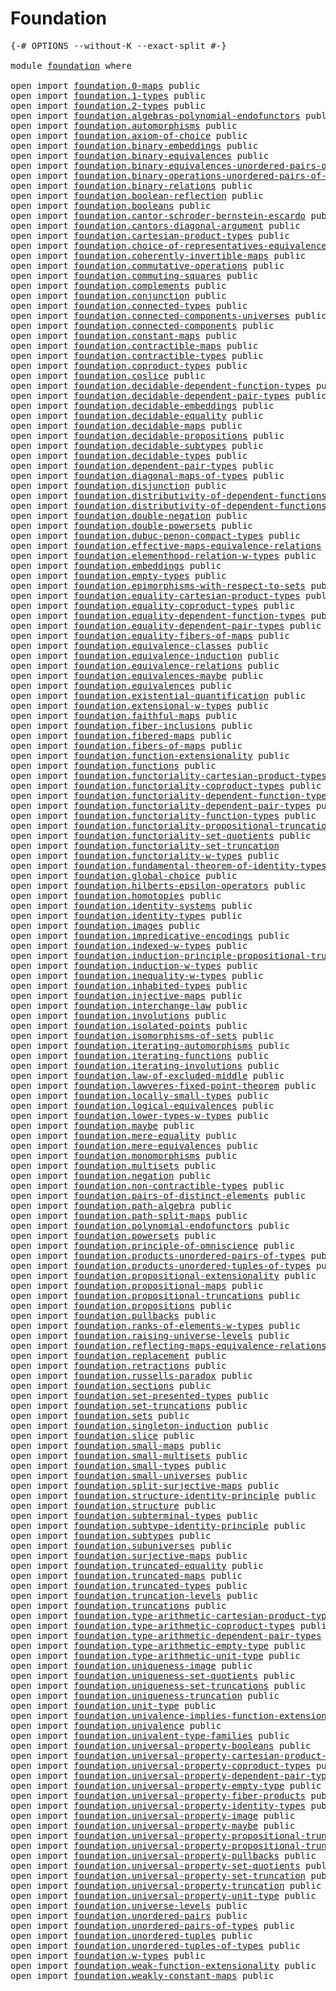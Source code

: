 # Foundation

<pre class="Agda"><a id="23" class="Symbol">{-#</a> <a id="27" class="Keyword">OPTIONS</a> <a id="35" class="Pragma">--without-K</a> <a id="47" class="Pragma">--exact-split</a> <a id="61" class="Symbol">#-}</a>

<a id="66" class="Keyword">module</a> <a id="73" href="foundation.html" class="Module">foundation</a> <a id="84" class="Keyword">where</a>

<a id="91" class="Keyword">open</a> <a id="96" class="Keyword">import</a> <a id="103" href="foundation.0-maps.html" class="Module">foundation.0-maps</a> <a id="121" class="Keyword">public</a>
<a id="128" class="Keyword">open</a> <a id="133" class="Keyword">import</a> <a id="140" href="foundation.1-types.html" class="Module">foundation.1-types</a> <a id="159" class="Keyword">public</a>
<a id="166" class="Keyword">open</a> <a id="171" class="Keyword">import</a> <a id="178" href="foundation.2-types.html" class="Module">foundation.2-types</a> <a id="197" class="Keyword">public</a>
<a id="204" class="Keyword">open</a> <a id="209" class="Keyword">import</a> <a id="216" href="foundation.algebras-polynomial-endofunctors.html" class="Module">foundation.algebras-polynomial-endofunctors</a> <a id="260" class="Keyword">public</a>
<a id="267" class="Keyword">open</a> <a id="272" class="Keyword">import</a> <a id="279" href="foundation.automorphisms.html" class="Module">foundation.automorphisms</a> <a id="304" class="Keyword">public</a>
<a id="311" class="Keyword">open</a> <a id="316" class="Keyword">import</a> <a id="323" href="foundation.axiom-of-choice.html" class="Module">foundation.axiom-of-choice</a> <a id="350" class="Keyword">public</a>
<a id="357" class="Keyword">open</a> <a id="362" class="Keyword">import</a> <a id="369" href="foundation.binary-embeddings.html" class="Module">foundation.binary-embeddings</a> <a id="398" class="Keyword">public</a>
<a id="405" class="Keyword">open</a> <a id="410" class="Keyword">import</a> <a id="417" href="foundation.binary-equivalences.html" class="Module">foundation.binary-equivalences</a> <a id="448" class="Keyword">public</a>
<a id="455" class="Keyword">open</a> <a id="460" class="Keyword">import</a> <a id="467" href="foundation.binary-equivalences-unordered-pairs-of-types.html" class="Module">foundation.binary-equivalences-unordered-pairs-of-types</a> <a id="523" class="Keyword">public</a>
<a id="530" class="Keyword">open</a> <a id="535" class="Keyword">import</a> <a id="542" href="foundation.binary-operations-unordered-pairs-of-types.html" class="Module">foundation.binary-operations-unordered-pairs-of-types</a> <a id="596" class="Keyword">public</a>
<a id="603" class="Keyword">open</a> <a id="608" class="Keyword">import</a> <a id="615" href="foundation.binary-relations.html" class="Module">foundation.binary-relations</a> <a id="643" class="Keyword">public</a>
<a id="650" class="Keyword">open</a> <a id="655" class="Keyword">import</a> <a id="662" href="foundation.boolean-reflection.html" class="Module">foundation.boolean-reflection</a> <a id="692" class="Keyword">public</a>
<a id="699" class="Keyword">open</a> <a id="704" class="Keyword">import</a> <a id="711" href="foundation.booleans.html" class="Module">foundation.booleans</a> <a id="731" class="Keyword">public</a>
<a id="738" class="Keyword">open</a> <a id="743" class="Keyword">import</a> <a id="750" href="foundation.cantor-schroder-bernstein-escardo.html" class="Module">foundation.cantor-schroder-bernstein-escardo</a> <a id="795" class="Keyword">public</a>
<a id="802" class="Keyword">open</a> <a id="807" class="Keyword">import</a> <a id="814" href="foundation.cantors-diagonal-argument.html" class="Module">foundation.cantors-diagonal-argument</a> <a id="851" class="Keyword">public</a>
<a id="858" class="Keyword">open</a> <a id="863" class="Keyword">import</a> <a id="870" href="foundation.cartesian-product-types.html" class="Module">foundation.cartesian-product-types</a> <a id="905" class="Keyword">public</a>
<a id="912" class="Keyword">open</a> <a id="917" class="Keyword">import</a> <a id="924" href="foundation.choice-of-representatives-equivalence-relation.html" class="Module">foundation.choice-of-representatives-equivalence-relation</a> <a id="982" class="Keyword">public</a>
<a id="989" class="Keyword">open</a> <a id="994" class="Keyword">import</a> <a id="1001" href="foundation.coherently-invertible-maps.html" class="Module">foundation.coherently-invertible-maps</a> <a id="1039" class="Keyword">public</a>
<a id="1046" class="Keyword">open</a> <a id="1051" class="Keyword">import</a> <a id="1058" href="foundation.commutative-operations.html" class="Module">foundation.commutative-operations</a> <a id="1092" class="Keyword">public</a>
<a id="1099" class="Keyword">open</a> <a id="1104" class="Keyword">import</a> <a id="1111" href="foundation.commuting-squares.html" class="Module">foundation.commuting-squares</a> <a id="1140" class="Keyword">public</a>
<a id="1147" class="Keyword">open</a> <a id="1152" class="Keyword">import</a> <a id="1159" href="foundation.complements.html" class="Module">foundation.complements</a> <a id="1182" class="Keyword">public</a>
<a id="1189" class="Keyword">open</a> <a id="1194" class="Keyword">import</a> <a id="1201" href="foundation.conjunction.html" class="Module">foundation.conjunction</a> <a id="1224" class="Keyword">public</a>
<a id="1231" class="Keyword">open</a> <a id="1236" class="Keyword">import</a> <a id="1243" href="foundation.connected-types.html" class="Module">foundation.connected-types</a> <a id="1270" class="Keyword">public</a>
<a id="1277" class="Keyword">open</a> <a id="1282" class="Keyword">import</a> <a id="1289" href="foundation.connected-components-universes.html" class="Module">foundation.connected-components-universes</a> <a id="1331" class="Keyword">public</a>
<a id="1338" class="Keyword">open</a> <a id="1343" class="Keyword">import</a> <a id="1350" href="foundation.connected-components.html" class="Module">foundation.connected-components</a> <a id="1382" class="Keyword">public</a>
<a id="1389" class="Keyword">open</a> <a id="1394" class="Keyword">import</a> <a id="1401" href="foundation.constant-maps.html" class="Module">foundation.constant-maps</a> <a id="1426" class="Keyword">public</a>
<a id="1433" class="Keyword">open</a> <a id="1438" class="Keyword">import</a> <a id="1445" href="foundation.contractible-maps.html" class="Module">foundation.contractible-maps</a> <a id="1474" class="Keyword">public</a>
<a id="1481" class="Keyword">open</a> <a id="1486" class="Keyword">import</a> <a id="1493" href="foundation.contractible-types.html" class="Module">foundation.contractible-types</a> <a id="1523" class="Keyword">public</a>
<a id="1530" class="Keyword">open</a> <a id="1535" class="Keyword">import</a> <a id="1542" href="foundation.coproduct-types.html" class="Module">foundation.coproduct-types</a> <a id="1569" class="Keyword">public</a>
<a id="1576" class="Keyword">open</a> <a id="1581" class="Keyword">import</a> <a id="1588" href="foundation.coslice.html" class="Module">foundation.coslice</a> <a id="1607" class="Keyword">public</a>
<a id="1614" class="Keyword">open</a> <a id="1619" class="Keyword">import</a> <a id="1626" href="foundation.decidable-dependent-function-types.html" class="Module">foundation.decidable-dependent-function-types</a> <a id="1672" class="Keyword">public</a>
<a id="1679" class="Keyword">open</a> <a id="1684" class="Keyword">import</a> <a id="1691" href="foundation.decidable-dependent-pair-types.html" class="Module">foundation.decidable-dependent-pair-types</a> <a id="1733" class="Keyword">public</a>
<a id="1740" class="Keyword">open</a> <a id="1745" class="Keyword">import</a> <a id="1752" href="foundation.decidable-embeddings.html" class="Module">foundation.decidable-embeddings</a> <a id="1784" class="Keyword">public</a>
<a id="1791" class="Keyword">open</a> <a id="1796" class="Keyword">import</a> <a id="1803" href="foundation.decidable-equality.html" class="Module">foundation.decidable-equality</a> <a id="1833" class="Keyword">public</a>
<a id="1840" class="Keyword">open</a> <a id="1845" class="Keyword">import</a> <a id="1852" href="foundation.decidable-maps.html" class="Module">foundation.decidable-maps</a> <a id="1878" class="Keyword">public</a>
<a id="1885" class="Keyword">open</a> <a id="1890" class="Keyword">import</a> <a id="1897" href="foundation.decidable-propositions.html" class="Module">foundation.decidable-propositions</a> <a id="1931" class="Keyword">public</a>
<a id="1938" class="Keyword">open</a> <a id="1943" class="Keyword">import</a> <a id="1950" href="foundation.decidable-subtypes.html" class="Module">foundation.decidable-subtypes</a> <a id="1980" class="Keyword">public</a>
<a id="1987" class="Keyword">open</a> <a id="1992" class="Keyword">import</a> <a id="1999" href="foundation.decidable-types.html" class="Module">foundation.decidable-types</a> <a id="2026" class="Keyword">public</a>
<a id="2033" class="Keyword">open</a> <a id="2038" class="Keyword">import</a> <a id="2045" href="foundation.dependent-pair-types.html" class="Module">foundation.dependent-pair-types</a> <a id="2077" class="Keyword">public</a>
<a id="2084" class="Keyword">open</a> <a id="2089" class="Keyword">import</a> <a id="2096" href="foundation.diagonal-maps-of-types.html" class="Module">foundation.diagonal-maps-of-types</a> <a id="2130" class="Keyword">public</a>
<a id="2137" class="Keyword">open</a> <a id="2142" class="Keyword">import</a> <a id="2149" href="foundation.disjunction.html" class="Module">foundation.disjunction</a> <a id="2172" class="Keyword">public</a>
<a id="2179" class="Keyword">open</a> <a id="2184" class="Keyword">import</a> <a id="2191" href="foundation.distributivity-of-dependent-functions-over-coproduct-types.html" class="Module">foundation.distributivity-of-dependent-functions-over-coproduct-types</a> <a id="2261" class="Keyword">public</a>
<a id="2268" class="Keyword">open</a> <a id="2273" class="Keyword">import</a> <a id="2280" href="foundation.distributivity-of-dependent-functions-over-dependent-pairs.html" class="Module">foundation.distributivity-of-dependent-functions-over-dependent-pairs</a> <a id="2350" class="Keyword">public</a>
<a id="2357" class="Keyword">open</a> <a id="2362" class="Keyword">import</a> <a id="2369" href="foundation.double-negation.html" class="Module">foundation.double-negation</a> <a id="2396" class="Keyword">public</a>
<a id="2403" class="Keyword">open</a> <a id="2408" class="Keyword">import</a> <a id="2415" href="foundation.double-powersets.html" class="Module">foundation.double-powersets</a> <a id="2443" class="Keyword">public</a>
<a id="2450" class="Keyword">open</a> <a id="2455" class="Keyword">import</a> <a id="2462" href="foundation.dubuc-penon-compact-types.html" class="Module">foundation.dubuc-penon-compact-types</a> <a id="2499" class="Keyword">public</a>
<a id="2506" class="Keyword">open</a> <a id="2511" class="Keyword">import</a> <a id="2518" href="foundation.effective-maps-equivalence-relations.html" class="Module">foundation.effective-maps-equivalence-relations</a> <a id="2566" class="Keyword">public</a>
<a id="2573" class="Keyword">open</a> <a id="2578" class="Keyword">import</a> <a id="2585" href="foundation.elementhood-relation-w-types.html" class="Module">foundation.elementhood-relation-w-types</a> <a id="2625" class="Keyword">public</a>
<a id="2632" class="Keyword">open</a> <a id="2637" class="Keyword">import</a> <a id="2644" href="foundation.embeddings.html" class="Module">foundation.embeddings</a> <a id="2666" class="Keyword">public</a>
<a id="2673" class="Keyword">open</a> <a id="2678" class="Keyword">import</a> <a id="2685" href="foundation.empty-types.html" class="Module">foundation.empty-types</a> <a id="2708" class="Keyword">public</a>
<a id="2715" class="Keyword">open</a> <a id="2720" class="Keyword">import</a> <a id="2727" href="foundation.epimorphisms-with-respect-to-sets.html" class="Module">foundation.epimorphisms-with-respect-to-sets</a> <a id="2772" class="Keyword">public</a>
<a id="2779" class="Keyword">open</a> <a id="2784" class="Keyword">import</a> <a id="2791" href="foundation.equality-cartesian-product-types.html" class="Module">foundation.equality-cartesian-product-types</a> <a id="2835" class="Keyword">public</a>
<a id="2842" class="Keyword">open</a> <a id="2847" class="Keyword">import</a> <a id="2854" href="foundation.equality-coproduct-types.html" class="Module">foundation.equality-coproduct-types</a> <a id="2890" class="Keyword">public</a>
<a id="2897" class="Keyword">open</a> <a id="2902" class="Keyword">import</a> <a id="2909" href="foundation.equality-dependent-function-types.html" class="Module">foundation.equality-dependent-function-types</a> <a id="2954" class="Keyword">public</a>
<a id="2961" class="Keyword">open</a> <a id="2966" class="Keyword">import</a> <a id="2973" href="foundation.equality-dependent-pair-types.html" class="Module">foundation.equality-dependent-pair-types</a> <a id="3014" class="Keyword">public</a>
<a id="3021" class="Keyword">open</a> <a id="3026" class="Keyword">import</a> <a id="3033" href="foundation.equality-fibers-of-maps.html" class="Module">foundation.equality-fibers-of-maps</a> <a id="3068" class="Keyword">public</a>
<a id="3075" class="Keyword">open</a> <a id="3080" class="Keyword">import</a> <a id="3087" href="foundation.equivalence-classes.html" class="Module">foundation.equivalence-classes</a> <a id="3118" class="Keyword">public</a>
<a id="3125" class="Keyword">open</a> <a id="3130" class="Keyword">import</a> <a id="3137" href="foundation.equivalence-induction.html" class="Module">foundation.equivalence-induction</a> <a id="3170" class="Keyword">public</a>
<a id="3177" class="Keyword">open</a> <a id="3182" class="Keyword">import</a> <a id="3189" href="foundation.equivalence-relations.html" class="Module">foundation.equivalence-relations</a> <a id="3222" class="Keyword">public</a>
<a id="3229" class="Keyword">open</a> <a id="3234" class="Keyword">import</a> <a id="3241" href="foundation.equivalences-maybe.html" class="Module">foundation.equivalences-maybe</a> <a id="3271" class="Keyword">public</a>
<a id="3278" class="Keyword">open</a> <a id="3283" class="Keyword">import</a> <a id="3290" href="foundation.equivalences.html" class="Module">foundation.equivalences</a> <a id="3314" class="Keyword">public</a>
<a id="3321" class="Keyword">open</a> <a id="3326" class="Keyword">import</a> <a id="3333" href="foundation.existential-quantification.html" class="Module">foundation.existential-quantification</a> <a id="3371" class="Keyword">public</a>
<a id="3378" class="Keyword">open</a> <a id="3383" class="Keyword">import</a> <a id="3390" href="foundation.extensional-w-types.html" class="Module">foundation.extensional-w-types</a> <a id="3421" class="Keyword">public</a>
<a id="3428" class="Keyword">open</a> <a id="3433" class="Keyword">import</a> <a id="3440" href="foundation.faithful-maps.html" class="Module">foundation.faithful-maps</a> <a id="3465" class="Keyword">public</a>
<a id="3472" class="Keyword">open</a> <a id="3477" class="Keyword">import</a> <a id="3484" href="foundation.fiber-inclusions.html" class="Module">foundation.fiber-inclusions</a> <a id="3512" class="Keyword">public</a>
<a id="3519" class="Keyword">open</a> <a id="3524" class="Keyword">import</a> <a id="3531" href="foundation.fibered-maps.html" class="Module">foundation.fibered-maps</a> <a id="3555" class="Keyword">public</a>
<a id="3562" class="Keyword">open</a> <a id="3567" class="Keyword">import</a> <a id="3574" href="foundation.fibers-of-maps.html" class="Module">foundation.fibers-of-maps</a> <a id="3600" class="Keyword">public</a>
<a id="3607" class="Keyword">open</a> <a id="3612" class="Keyword">import</a> <a id="3619" href="foundation.function-extensionality.html" class="Module">foundation.function-extensionality</a> <a id="3654" class="Keyword">public</a>
<a id="3661" class="Keyword">open</a> <a id="3666" class="Keyword">import</a> <a id="3673" href="foundation.functions.html" class="Module">foundation.functions</a> <a id="3694" class="Keyword">public</a>
<a id="3701" class="Keyword">open</a> <a id="3706" class="Keyword">import</a> <a id="3713" href="foundation.functoriality-cartesian-product-types.html" class="Module">foundation.functoriality-cartesian-product-types</a> <a id="3762" class="Keyword">public</a>
<a id="3769" class="Keyword">open</a> <a id="3774" class="Keyword">import</a> <a id="3781" href="foundation.functoriality-coproduct-types.html" class="Module">foundation.functoriality-coproduct-types</a> <a id="3822" class="Keyword">public</a>
<a id="3829" class="Keyword">open</a> <a id="3834" class="Keyword">import</a> <a id="3841" href="foundation.functoriality-dependent-function-types.html" class="Module">foundation.functoriality-dependent-function-types</a> <a id="3891" class="Keyword">public</a>
<a id="3898" class="Keyword">open</a> <a id="3903" class="Keyword">import</a> <a id="3910" href="foundation.functoriality-dependent-pair-types.html" class="Module">foundation.functoriality-dependent-pair-types</a> <a id="3956" class="Keyword">public</a>
<a id="3963" class="Keyword">open</a> <a id="3968" class="Keyword">import</a> <a id="3975" href="foundation.functoriality-function-types.html" class="Module">foundation.functoriality-function-types</a> <a id="4015" class="Keyword">public</a>
<a id="4022" class="Keyword">open</a> <a id="4027" class="Keyword">import</a> <a id="4034" href="foundation.functoriality-propositional-truncation.html" class="Module">foundation.functoriality-propositional-truncation</a> <a id="4084" class="Keyword">public</a>
<a id="4091" class="Keyword">open</a> <a id="4096" class="Keyword">import</a> <a id="4103" href="foundation.functoriality-set-quotients.html" class="Module">foundation.functoriality-set-quotients</a> <a id="4142" class="Keyword">public</a>
<a id="4149" class="Keyword">open</a> <a id="4154" class="Keyword">import</a> <a id="4161" href="foundation.functoriality-set-truncation.html" class="Module">foundation.functoriality-set-truncation</a>
<a id="4201" class="Keyword">open</a> <a id="4206" class="Keyword">import</a> <a id="4213" href="foundation.functoriality-w-types.html" class="Module">foundation.functoriality-w-types</a> <a id="4246" class="Keyword">public</a>
<a id="4253" class="Keyword">open</a> <a id="4258" class="Keyword">import</a> <a id="4265" href="foundation.fundamental-theorem-of-identity-types.html" class="Module">foundation.fundamental-theorem-of-identity-types</a> <a id="4314" class="Keyword">public</a>
<a id="4321" class="Keyword">open</a> <a id="4326" class="Keyword">import</a> <a id="4333" href="foundation.global-choice.html" class="Module">foundation.global-choice</a> <a id="4358" class="Keyword">public</a>
<a id="4365" class="Keyword">open</a> <a id="4370" class="Keyword">import</a> <a id="4377" href="foundation.hilberts-epsilon-operators.html" class="Module">foundation.hilberts-epsilon-operators</a> <a id="4415" class="Keyword">public</a>
<a id="4422" class="Keyword">open</a> <a id="4427" class="Keyword">import</a> <a id="4434" href="foundation.homotopies.html" class="Module">foundation.homotopies</a> <a id="4456" class="Keyword">public</a>
<a id="4463" class="Keyword">open</a> <a id="4468" class="Keyword">import</a> <a id="4475" href="foundation.identity-systems.html" class="Module">foundation.identity-systems</a> <a id="4503" class="Keyword">public</a>
<a id="4510" class="Keyword">open</a> <a id="4515" class="Keyword">import</a> <a id="4522" href="foundation.identity-types.html" class="Module">foundation.identity-types</a> <a id="4548" class="Keyword">public</a>
<a id="4555" class="Keyword">open</a> <a id="4560" class="Keyword">import</a> <a id="4567" href="foundation.images.html" class="Module">foundation.images</a> <a id="4585" class="Keyword">public</a>
<a id="4592" class="Keyword">open</a> <a id="4597" class="Keyword">import</a> <a id="4604" href="foundation.impredicative-encodings.html" class="Module">foundation.impredicative-encodings</a> <a id="4639" class="Keyword">public</a>
<a id="4646" class="Keyword">open</a> <a id="4651" class="Keyword">import</a> <a id="4658" href="foundation.indexed-w-types.html" class="Module">foundation.indexed-w-types</a> <a id="4685" class="Keyword">public</a>
<a id="4692" class="Keyword">open</a> <a id="4697" class="Keyword">import</a> <a id="4704" href="foundation.induction-principle-propositional-truncation.html" class="Module">foundation.induction-principle-propositional-truncation</a> <a id="4760" class="Keyword">public</a>
<a id="4767" class="Keyword">open</a> <a id="4772" class="Keyword">import</a> <a id="4779" href="foundation.induction-w-types.html" class="Module">foundation.induction-w-types</a> <a id="4808" class="Keyword">public</a>
<a id="4815" class="Keyword">open</a> <a id="4820" class="Keyword">import</a> <a id="4827" href="foundation.inequality-w-types.html" class="Module">foundation.inequality-w-types</a> <a id="4857" class="Keyword">public</a>
<a id="4864" class="Keyword">open</a> <a id="4869" class="Keyword">import</a> <a id="4876" href="foundation.inhabited-types.html" class="Module">foundation.inhabited-types</a> <a id="4903" class="Keyword">public</a>
<a id="4910" class="Keyword">open</a> <a id="4915" class="Keyword">import</a> <a id="4922" href="foundation.injective-maps.html" class="Module">foundation.injective-maps</a> <a id="4948" class="Keyword">public</a>
<a id="4955" class="Keyword">open</a> <a id="4960" class="Keyword">import</a> <a id="4967" href="foundation.interchange-law.html" class="Module">foundation.interchange-law</a> <a id="4994" class="Keyword">public</a>
<a id="5001" class="Keyword">open</a> <a id="5006" class="Keyword">import</a> <a id="5013" href="foundation.involutions.html" class="Module">foundation.involutions</a> <a id="5036" class="Keyword">public</a>
<a id="5043" class="Keyword">open</a> <a id="5048" class="Keyword">import</a> <a id="5055" href="foundation.isolated-points.html" class="Module">foundation.isolated-points</a> <a id="5082" class="Keyword">public</a>
<a id="5089" class="Keyword">open</a> <a id="5094" class="Keyword">import</a> <a id="5101" href="foundation.isomorphisms-of-sets.html" class="Module">foundation.isomorphisms-of-sets</a> <a id="5133" class="Keyword">public</a>
<a id="5140" class="Keyword">open</a> <a id="5145" class="Keyword">import</a> <a id="5152" href="foundation.iterating-automorphisms.html" class="Module">foundation.iterating-automorphisms</a> <a id="5187" class="Keyword">public</a>
<a id="5194" class="Keyword">open</a> <a id="5199" class="Keyword">import</a> <a id="5206" href="foundation.iterating-functions.html" class="Module">foundation.iterating-functions</a> <a id="5237" class="Keyword">public</a>
<a id="5244" class="Keyword">open</a> <a id="5249" class="Keyword">import</a> <a id="5256" href="foundation.iterating-involutions.html" class="Module">foundation.iterating-involutions</a> <a id="5289" class="Keyword">public</a>
<a id="5296" class="Keyword">open</a> <a id="5301" class="Keyword">import</a> <a id="5308" href="foundation.law-of-excluded-middle.html" class="Module">foundation.law-of-excluded-middle</a> <a id="5342" class="Keyword">public</a>
<a id="5349" class="Keyword">open</a> <a id="5354" class="Keyword">import</a> <a id="5361" href="foundation.lawveres-fixed-point-theorem.html" class="Module">foundation.lawveres-fixed-point-theorem</a> <a id="5401" class="Keyword">public</a>
<a id="5408" class="Keyword">open</a> <a id="5413" class="Keyword">import</a> <a id="5420" href="foundation.locally-small-types.html" class="Module">foundation.locally-small-types</a> <a id="5451" class="Keyword">public</a>
<a id="5458" class="Keyword">open</a> <a id="5463" class="Keyword">import</a> <a id="5470" href="foundation.logical-equivalences.html" class="Module">foundation.logical-equivalences</a> <a id="5502" class="Keyword">public</a>
<a id="5509" class="Keyword">open</a> <a id="5514" class="Keyword">import</a> <a id="5521" href="foundation.lower-types-w-types.html" class="Module">foundation.lower-types-w-types</a> <a id="5552" class="Keyword">public</a>
<a id="5559" class="Keyword">open</a> <a id="5564" class="Keyword">import</a> <a id="5571" href="foundation.maybe.html" class="Module">foundation.maybe</a> <a id="5588" class="Keyword">public</a>
<a id="5595" class="Keyword">open</a> <a id="5600" class="Keyword">import</a> <a id="5607" href="foundation.mere-equality.html" class="Module">foundation.mere-equality</a> <a id="5632" class="Keyword">public</a>
<a id="5639" class="Keyword">open</a> <a id="5644" class="Keyword">import</a> <a id="5651" href="foundation.mere-equivalences.html" class="Module">foundation.mere-equivalences</a> <a id="5680" class="Keyword">public</a>
<a id="5687" class="Keyword">open</a> <a id="5692" class="Keyword">import</a> <a id="5699" href="foundation.monomorphisms.html" class="Module">foundation.monomorphisms</a> <a id="5724" class="Keyword">public</a>
<a id="5731" class="Keyword">open</a> <a id="5736" class="Keyword">import</a> <a id="5743" href="foundation.multisets.html" class="Module">foundation.multisets</a> <a id="5764" class="Keyword">public</a>
<a id="5771" class="Keyword">open</a> <a id="5776" class="Keyword">import</a> <a id="5783" href="foundation.negation.html" class="Module">foundation.negation</a> <a id="5803" class="Keyword">public</a>
<a id="5810" class="Keyword">open</a> <a id="5815" class="Keyword">import</a> <a id="5822" href="foundation.non-contractible-types.html" class="Module">foundation.non-contractible-types</a> <a id="5856" class="Keyword">public</a>
<a id="5863" class="Keyword">open</a> <a id="5868" class="Keyword">import</a> <a id="5875" href="foundation.pairs-of-distinct-elements.html" class="Module">foundation.pairs-of-distinct-elements</a> <a id="5913" class="Keyword">public</a>
<a id="5920" class="Keyword">open</a> <a id="5925" class="Keyword">import</a> <a id="5932" href="foundation.path-algebra.html" class="Module">foundation.path-algebra</a> <a id="5956" class="Keyword">public</a>
<a id="5963" class="Keyword">open</a> <a id="5968" class="Keyword">import</a> <a id="5975" href="foundation.path-split-maps.html" class="Module">foundation.path-split-maps</a> <a id="6002" class="Keyword">public</a>
<a id="6009" class="Keyword">open</a> <a id="6014" class="Keyword">import</a> <a id="6021" href="foundation.polynomial-endofunctors.html" class="Module">foundation.polynomial-endofunctors</a> <a id="6056" class="Keyword">public</a>
<a id="6063" class="Keyword">open</a> <a id="6068" class="Keyword">import</a> <a id="6075" href="foundation.powersets.html" class="Module">foundation.powersets</a> <a id="6096" class="Keyword">public</a>
<a id="6103" class="Keyword">open</a> <a id="6108" class="Keyword">import</a> <a id="6115" href="foundation.principle-of-omniscience.html" class="Module">foundation.principle-of-omniscience</a> <a id="6151" class="Keyword">public</a>
<a id="6158" class="Keyword">open</a> <a id="6163" class="Keyword">import</a> <a id="6170" href="foundation.products-unordered-pairs-of-types.html" class="Module">foundation.products-unordered-pairs-of-types</a> <a id="6215" class="Keyword">public</a>
<a id="6222" class="Keyword">open</a> <a id="6227" class="Keyword">import</a> <a id="6234" href="foundation.products-unordered-tuples-of-types.html" class="Module">foundation.products-unordered-tuples-of-types</a> <a id="6280" class="Keyword">public</a>
<a id="6287" class="Keyword">open</a> <a id="6292" class="Keyword">import</a> <a id="6299" href="foundation.propositional-extensionality.html" class="Module">foundation.propositional-extensionality</a> <a id="6339" class="Keyword">public</a>
<a id="6346" class="Keyword">open</a> <a id="6351" class="Keyword">import</a> <a id="6358" href="foundation.propositional-maps.html" class="Module">foundation.propositional-maps</a> <a id="6388" class="Keyword">public</a>
<a id="6395" class="Keyword">open</a> <a id="6400" class="Keyword">import</a> <a id="6407" href="foundation.propositional-truncations.html" class="Module">foundation.propositional-truncations</a> <a id="6444" class="Keyword">public</a>
<a id="6451" class="Keyword">open</a> <a id="6456" class="Keyword">import</a> <a id="6463" href="foundation.propositions.html" class="Module">foundation.propositions</a> <a id="6487" class="Keyword">public</a>
<a id="6494" class="Keyword">open</a> <a id="6499" class="Keyword">import</a> <a id="6506" href="foundation.pullbacks.html" class="Module">foundation.pullbacks</a> <a id="6527" class="Keyword">public</a>
<a id="6534" class="Keyword">open</a> <a id="6539" class="Keyword">import</a> <a id="6546" href="foundation.ranks-of-elements-w-types.html" class="Module">foundation.ranks-of-elements-w-types</a> <a id="6583" class="Keyword">public</a>
<a id="6590" class="Keyword">open</a> <a id="6595" class="Keyword">import</a> <a id="6602" href="foundation.raising-universe-levels.html" class="Module">foundation.raising-universe-levels</a> <a id="6637" class="Keyword">public</a>
<a id="6644" class="Keyword">open</a> <a id="6649" class="Keyword">import</a> <a id="6656" href="foundation.reflecting-maps-equivalence-relations.html" class="Module">foundation.reflecting-maps-equivalence-relations</a> <a id="6705" class="Keyword">public</a>
<a id="6712" class="Keyword">open</a> <a id="6717" class="Keyword">import</a> <a id="6724" href="foundation.replacement.html" class="Module">foundation.replacement</a> <a id="6747" class="Keyword">public</a>
<a id="6754" class="Keyword">open</a> <a id="6759" class="Keyword">import</a> <a id="6766" href="foundation.retractions.html" class="Module">foundation.retractions</a> <a id="6789" class="Keyword">public</a>
<a id="6796" class="Keyword">open</a> <a id="6801" class="Keyword">import</a> <a id="6808" href="foundation.russells-paradox.html" class="Module">foundation.russells-paradox</a> <a id="6836" class="Keyword">public</a>
<a id="6843" class="Keyword">open</a> <a id="6848" class="Keyword">import</a> <a id="6855" href="foundation.sections.html" class="Module">foundation.sections</a> <a id="6875" class="Keyword">public</a>
<a id="6882" class="Keyword">open</a> <a id="6887" class="Keyword">import</a> <a id="6894" href="foundation.set-presented-types.html" class="Module">foundation.set-presented-types</a> <a id="6925" class="Keyword">public</a>
<a id="6932" class="Keyword">open</a> <a id="6937" class="Keyword">import</a> <a id="6944" href="foundation.set-truncations.html" class="Module">foundation.set-truncations</a> <a id="6971" class="Keyword">public</a>
<a id="6978" class="Keyword">open</a> <a id="6983" class="Keyword">import</a> <a id="6990" href="foundation.sets.html" class="Module">foundation.sets</a> <a id="7006" class="Keyword">public</a>
<a id="7013" class="Keyword">open</a> <a id="7018" class="Keyword">import</a> <a id="7025" href="foundation.singleton-induction.html" class="Module">foundation.singleton-induction</a> <a id="7056" class="Keyword">public</a>
<a id="7063" class="Keyword">open</a> <a id="7068" class="Keyword">import</a> <a id="7075" href="foundation.slice.html" class="Module">foundation.slice</a> <a id="7092" class="Keyword">public</a>
<a id="7099" class="Keyword">open</a> <a id="7104" class="Keyword">import</a> <a id="7111" href="foundation.small-maps.html" class="Module">foundation.small-maps</a> <a id="7133" class="Keyword">public</a>
<a id="7140" class="Keyword">open</a> <a id="7145" class="Keyword">import</a> <a id="7152" href="foundation.small-multisets.html" class="Module">foundation.small-multisets</a> <a id="7179" class="Keyword">public</a>
<a id="7186" class="Keyword">open</a> <a id="7191" class="Keyword">import</a> <a id="7198" href="foundation.small-types.html" class="Module">foundation.small-types</a> <a id="7221" class="Keyword">public</a>
<a id="7228" class="Keyword">open</a> <a id="7233" class="Keyword">import</a> <a id="7240" href="foundation.small-universes.html" class="Module">foundation.small-universes</a> <a id="7267" class="Keyword">public</a>
<a id="7274" class="Keyword">open</a> <a id="7279" class="Keyword">import</a> <a id="7286" href="foundation.split-surjective-maps.html" class="Module">foundation.split-surjective-maps</a> <a id="7319" class="Keyword">public</a>
<a id="7326" class="Keyword">open</a> <a id="7331" class="Keyword">import</a> <a id="7338" href="foundation.structure-identity-principle.html" class="Module">foundation.structure-identity-principle</a> <a id="7378" class="Keyword">public</a>
<a id="7385" class="Keyword">open</a> <a id="7390" class="Keyword">import</a> <a id="7397" href="foundation.structure.html" class="Module">foundation.structure</a> <a id="7418" class="Keyword">public</a>
<a id="7425" class="Keyword">open</a> <a id="7430" class="Keyword">import</a> <a id="7437" href="foundation.subterminal-types.html" class="Module">foundation.subterminal-types</a> <a id="7466" class="Keyword">public</a>
<a id="7473" class="Keyword">open</a> <a id="7478" class="Keyword">import</a> <a id="7485" href="foundation.subtype-identity-principle.html" class="Module">foundation.subtype-identity-principle</a> <a id="7523" class="Keyword">public</a>
<a id="7530" class="Keyword">open</a> <a id="7535" class="Keyword">import</a> <a id="7542" href="foundation.subtypes.html" class="Module">foundation.subtypes</a> <a id="7562" class="Keyword">public</a>
<a id="7569" class="Keyword">open</a> <a id="7574" class="Keyword">import</a> <a id="7581" href="foundation.subuniverses.html" class="Module">foundation.subuniverses</a> <a id="7605" class="Keyword">public</a>
<a id="7612" class="Keyword">open</a> <a id="7617" class="Keyword">import</a> <a id="7624" href="foundation.surjective-maps.html" class="Module">foundation.surjective-maps</a> <a id="7651" class="Keyword">public</a>
<a id="7658" class="Keyword">open</a> <a id="7663" class="Keyword">import</a> <a id="7670" href="foundation.truncated-equality.html" class="Module">foundation.truncated-equality</a> <a id="7700" class="Keyword">public</a>
<a id="7707" class="Keyword">open</a> <a id="7712" class="Keyword">import</a> <a id="7719" href="foundation.truncated-maps.html" class="Module">foundation.truncated-maps</a> <a id="7745" class="Keyword">public</a>
<a id="7752" class="Keyword">open</a> <a id="7757" class="Keyword">import</a> <a id="7764" href="foundation.truncated-types.html" class="Module">foundation.truncated-types</a> <a id="7791" class="Keyword">public</a>
<a id="7798" class="Keyword">open</a> <a id="7803" class="Keyword">import</a> <a id="7810" href="foundation.truncation-levels.html" class="Module">foundation.truncation-levels</a> <a id="7839" class="Keyword">public</a>
<a id="7846" class="Keyword">open</a> <a id="7851" class="Keyword">import</a> <a id="7858" href="foundation.truncations.html" class="Module">foundation.truncations</a> <a id="7881" class="Keyword">public</a>
<a id="7888" class="Keyword">open</a> <a id="7893" class="Keyword">import</a> <a id="7900" href="foundation.type-arithmetic-cartesian-product-types.html" class="Module">foundation.type-arithmetic-cartesian-product-types</a> <a id="7951" class="Keyword">public</a>
<a id="7958" class="Keyword">open</a> <a id="7963" class="Keyword">import</a> <a id="7970" href="foundation.type-arithmetic-coproduct-types.html" class="Module">foundation.type-arithmetic-coproduct-types</a> <a id="8013" class="Keyword">public</a>
<a id="8020" class="Keyword">open</a> <a id="8025" class="Keyword">import</a> <a id="8032" href="foundation.type-arithmetic-dependent-pair-types.html" class="Module">foundation.type-arithmetic-dependent-pair-types</a> <a id="8080" class="Keyword">public</a>
<a id="8087" class="Keyword">open</a> <a id="8092" class="Keyword">import</a> <a id="8099" href="foundation.type-arithmetic-empty-type.html" class="Module">foundation.type-arithmetic-empty-type</a> <a id="8137" class="Keyword">public</a>
<a id="8144" class="Keyword">open</a> <a id="8149" class="Keyword">import</a> <a id="8156" href="foundation.type-arithmetic-unit-type.html" class="Module">foundation.type-arithmetic-unit-type</a> <a id="8193" class="Keyword">public</a>
<a id="8200" class="Keyword">open</a> <a id="8205" class="Keyword">import</a> <a id="8212" href="foundation.uniqueness-image.html" class="Module">foundation.uniqueness-image</a> <a id="8240" class="Keyword">public</a>
<a id="8247" class="Keyword">open</a> <a id="8252" class="Keyword">import</a> <a id="8259" href="foundation.uniqueness-set-quotients.html" class="Module">foundation.uniqueness-set-quotients</a> <a id="8295" class="Keyword">public</a>
<a id="8302" class="Keyword">open</a> <a id="8307" class="Keyword">import</a> <a id="8314" href="foundation.uniqueness-set-truncations.html" class="Module">foundation.uniqueness-set-truncations</a> <a id="8352" class="Keyword">public</a>
<a id="8359" class="Keyword">open</a> <a id="8364" class="Keyword">import</a> <a id="8371" href="foundation.uniqueness-truncation.html" class="Module">foundation.uniqueness-truncation</a> <a id="8404" class="Keyword">public</a>
<a id="8411" class="Keyword">open</a> <a id="8416" class="Keyword">import</a> <a id="8423" href="foundation.unit-type.html" class="Module">foundation.unit-type</a> <a id="8444" class="Keyword">public</a>
<a id="8451" class="Keyword">open</a> <a id="8456" class="Keyword">import</a> <a id="8463" href="foundation.univalence-implies-function-extensionality.html" class="Module">foundation.univalence-implies-function-extensionality</a> <a id="8517" class="Keyword">public</a>
<a id="8524" class="Keyword">open</a> <a id="8529" class="Keyword">import</a> <a id="8536" href="foundation.univalence.html" class="Module">foundation.univalence</a> <a id="8558" class="Keyword">public</a>
<a id="8565" class="Keyword">open</a> <a id="8570" class="Keyword">import</a> <a id="8577" href="foundation.univalent-type-families.html" class="Module">foundation.univalent-type-families</a> <a id="8612" class="Keyword">public</a>
<a id="8619" class="Keyword">open</a> <a id="8624" class="Keyword">import</a> <a id="8631" href="foundation.universal-property-booleans.html" class="Module">foundation.universal-property-booleans</a> <a id="8670" class="Keyword">public</a>
<a id="8677" class="Keyword">open</a> <a id="8682" class="Keyword">import</a> <a id="8689" href="foundation.universal-property-cartesian-product-types.html" class="Module">foundation.universal-property-cartesian-product-types</a> <a id="8743" class="Keyword">public</a>
<a id="8750" class="Keyword">open</a> <a id="8755" class="Keyword">import</a> <a id="8762" href="foundation.universal-property-coproduct-types.html" class="Module">foundation.universal-property-coproduct-types</a> <a id="8808" class="Keyword">public</a>
<a id="8815" class="Keyword">open</a> <a id="8820" class="Keyword">import</a> <a id="8827" href="foundation.universal-property-dependent-pair-types.html" class="Module">foundation.universal-property-dependent-pair-types</a> <a id="8878" class="Keyword">public</a>
<a id="8885" class="Keyword">open</a> <a id="8890" class="Keyword">import</a> <a id="8897" href="foundation.universal-property-empty-type.html" class="Module">foundation.universal-property-empty-type</a> <a id="8938" class="Keyword">public</a>
<a id="8945" class="Keyword">open</a> <a id="8950" class="Keyword">import</a> <a id="8957" href="foundation.universal-property-fiber-products.html" class="Module">foundation.universal-property-fiber-products</a> <a id="9002" class="Keyword">public</a>
<a id="9009" class="Keyword">open</a> <a id="9014" class="Keyword">import</a> <a id="9021" href="foundation.universal-property-identity-types.html" class="Module">foundation.universal-property-identity-types</a> <a id="9066" class="Keyword">public</a>
<a id="9073" class="Keyword">open</a> <a id="9078" class="Keyword">import</a> <a id="9085" href="foundation.universal-property-image.html" class="Module">foundation.universal-property-image</a> <a id="9121" class="Keyword">public</a>
<a id="9128" class="Keyword">open</a> <a id="9133" class="Keyword">import</a> <a id="9140" href="foundation.universal-property-maybe.html" class="Module">foundation.universal-property-maybe</a> <a id="9176" class="Keyword">public</a>
<a id="9183" class="Keyword">open</a> <a id="9188" class="Keyword">import</a> <a id="9195" href="foundation.universal-property-propositional-truncation-into-sets.html" class="Module">foundation.universal-property-propositional-truncation-into-sets</a> <a id="9260" class="Keyword">public</a>
<a id="9267" class="Keyword">open</a> <a id="9272" class="Keyword">import</a> <a id="9279" href="foundation.universal-property-propositional-truncation.html" class="Module">foundation.universal-property-propositional-truncation</a> <a id="9334" class="Keyword">public</a>
<a id="9341" class="Keyword">open</a> <a id="9346" class="Keyword">import</a> <a id="9353" href="foundation.universal-property-pullbacks.html" class="Module">foundation.universal-property-pullbacks</a> <a id="9393" class="Keyword">public</a>
<a id="9400" class="Keyword">open</a> <a id="9405" class="Keyword">import</a> <a id="9412" href="foundation.universal-property-set-quotients.html" class="Module">foundation.universal-property-set-quotients</a> <a id="9456" class="Keyword">public</a>
<a id="9463" class="Keyword">open</a> <a id="9468" class="Keyword">import</a> <a id="9475" href="foundation.universal-property-set-truncation.html" class="Module">foundation.universal-property-set-truncation</a> <a id="9520" class="Keyword">public</a>
<a id="9527" class="Keyword">open</a> <a id="9532" class="Keyword">import</a> <a id="9539" href="foundation.universal-property-truncation.html" class="Module">foundation.universal-property-truncation</a> <a id="9580" class="Keyword">public</a>
<a id="9587" class="Keyword">open</a> <a id="9592" class="Keyword">import</a> <a id="9599" href="foundation.universal-property-unit-type.html" class="Module">foundation.universal-property-unit-type</a> <a id="9639" class="Keyword">public</a>
<a id="9646" class="Keyword">open</a> <a id="9651" class="Keyword">import</a> <a id="9658" href="foundation.universe-levels.html" class="Module">foundation.universe-levels</a> <a id="9685" class="Keyword">public</a>
<a id="9692" class="Keyword">open</a> <a id="9697" class="Keyword">import</a> <a id="9704" href="foundation.unordered-pairs.html" class="Module">foundation.unordered-pairs</a> <a id="9731" class="Keyword">public</a>
<a id="9738" class="Keyword">open</a> <a id="9743" class="Keyword">import</a> <a id="9750" href="foundation.unordered-pairs-of-types.html" class="Module">foundation.unordered-pairs-of-types</a> <a id="9786" class="Keyword">public</a>
<a id="9793" class="Keyword">open</a> <a id="9798" class="Keyword">import</a> <a id="9805" href="foundation.unordered-tuples.html" class="Module">foundation.unordered-tuples</a> <a id="9833" class="Keyword">public</a>
<a id="9840" class="Keyword">open</a> <a id="9845" class="Keyword">import</a> <a id="9852" href="foundation.unordered-tuples-of-types.html" class="Module">foundation.unordered-tuples-of-types</a> <a id="9889" class="Keyword">public</a>
<a id="9896" class="Keyword">open</a> <a id="9901" class="Keyword">import</a> <a id="9908" href="foundation.w-types.html" class="Module">foundation.w-types</a> <a id="9927" class="Keyword">public</a>
<a id="9934" class="Keyword">open</a> <a id="9939" class="Keyword">import</a> <a id="9946" href="foundation.weak-function-extensionality.html" class="Module">foundation.weak-function-extensionality</a> <a id="9986" class="Keyword">public</a>
<a id="9993" class="Keyword">open</a> <a id="9998" class="Keyword">import</a> <a id="10005" href="foundation.weakly-constant-maps.html" class="Module">foundation.weakly-constant-maps</a> <a id="10037" class="Keyword">public</a>
</pre>